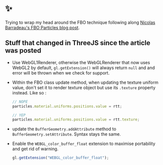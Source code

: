 # ✨

Trying to wrap my head around the FBO technique following along [Nicolas Barradeau's FBO Particles blog post](http://barradeau.com/blog/?p=621).

## Stuff that changed in ThreeJS since the article was posted

- Use WebGL1Renderer, otherwise the WebGLRenderer that now uses WebGL2 by default, `gl.getExtension()` will always return `null` and and error will be thrown when we check for support.
- Within the FBO class update method, when updating the texture uniform value, don't set it to render texture object but use its `.texture` property instead. Like so :

  ```js
  // NOPE
  particles.material.uniforms.positions.value = rtt;

  // YEP
  particles.material.uniforms.positions.value = rtt.texture;
  ```

- update the `BufferGeometry.addAttribute` method to `BufferGeometry.setAttribute`. Syntax stays the same.
- Enable the `WEBGL_color_buffer_float` extension to maximise portability and get rid of warning.
  ```js
  gl.getExtension("WEBGL_color_buffer_float");
  ```
